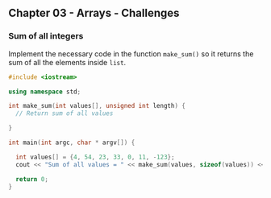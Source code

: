 ## Chapter 03 - Arrays - Challenges

### Sum of all integers

Implement the necessary code in the function `make_sum()` so it returns the sum of all the elements inside `list`.

```c++
#include <iostream>

using namespace std;

int make_sum(int values[], unsigned int length) {
  // Return sum of all values

}

int main(int argc, char * argv[]) {

  int values[] = {4, 54, 23, 33, 0, 11, -123};
  cout << "Sum of all values = " << make_sum(values, sizeof(values)) << endl;

  return 0;
}
```
